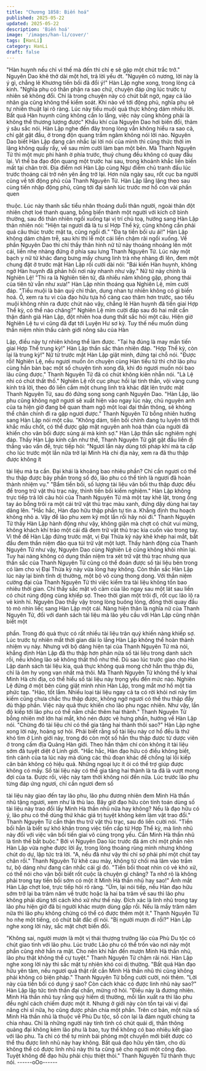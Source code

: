 ```yaml
---
title: "Chương 1858: Biến hoá"
published: 2025-05-22
updated: 2025-05-22
description: 'Biến hoá'
image: '/images/han-li/cover/'
tags: [HanLi]
category: HanLi
draft: false
---
```


"Hàn huynh nếu chỉ vì thế mà đến thì chỉ e sẽ gặp một chút trắc
trở." Nguyên Dao khẽ thở dài một hơi, trả lời yếu ớt.
"Nguyên cô nương, lời này là ý gì, chẳng lẽ Khương tiền bối đã
đổi ý!" Hàn Lập nghe xong, trong lòng cả kinh.
"Nghĩa phụ có thân phận ra sao chứ, chuyện đáp ứng lúc trước tự
nhiên sẽ không đổi. Chỉ là trong chuyện này có chút bất ngờ, ngay
cả lão nhân gia cũng không thể kiểm soát. Khi nào về tới động
phủ, nghĩa phụ sẽ tự nhiên thuật lại rõ ràng. Lúc này tiểu muội
quả thực không dám nhiều lời. Bất quá Hàn huynh cũng không
cần lo lắng, việc này cũng không phải là không thể thương lượng
được"
Khẩu khí của Nguyên Dao hơi biến đổi, thâm ý sâu sắc nói.
Hàn Lập nghe đến đây trong lòng vẫn không hiểu ra sao cả, chỉ
gật gật đầu, ở trong độn quang trầm ngâm không nói lời nào.
Nguyên Dao biết Hàn Lập đang cân nhắc lại lời nói của mình thì
cũng thức thời im lặng không quấy rầy, về sau mỉm cười làm bạn
một bên.
Mà Thanh Nguyên Tử thì một mực phi hành ờ phía trước, thuỷ
chung đều không có quay đầu lại. Vì thế ba đạo độn quang một
trước hai sau, trong khoảnh khắc liền biến mất tại chân trời.
Địa điểm nơi Hàn Lập cùng Ngư điếm chủ tranh đấu lúc trước
thoáng cái trở nên yên ắng trở lại.
Hơn nửa ngày sau, rốt cục ba người cũng về tới động phủ của
Thanh Nguyên Tử. Hàn Lập lẳng lặng theo sau cùng tiến nhập
động phủ, cũng tới đại sảnh lúc trước mơ hồ còn vài phần quen

thuộc.
Lúc này thanh sắc tiểu nhân thoáng duỗi thân người, ngoài thân
đột nhiên chợt loé thanh quang, bỗng biến thành một người với
kích cỡ bình thường, sau đó thản nhiên ngồi xuống tại vị trí chủ
toạ, hướng sang Hàn Lập thản nhiên nói: "Hiện tại ngươi đã là tu
sĩ Hợp Thể kỳ, cũng không cần phải quá câu thúc trước mặt ta,
cũng ngồi đi."
"Đa tạ tiền bối ưu ái!"
Hàn Lập không dám chậm trễ, sau khi thi lễ một cái liền chậm rãi
ngồi xuống.
Về phần Nguyên Dao thì chỉ thấy thân hình nữ tử này thoáng
nhoáng lên một cái, liền nhẹ nhàng đứng ở phía sau lưng Thanh
Nguyên Tử. Lúc này một bạch y nữ tử khác đang bưng mấy
chung linh trà nhẹ nhàng đi lên, đem một chung đặt ở trước mặt
Hàn Lập rồi cười dài nói:
"Bái kiến Hàn huynh, không ngờ Hàn huynh đã phản hồi nơi này
nhanh như vậy."
Nữ tử này chính là Nghiên Lệ!
"Thì ra là Nghiên tiên tử, đã nhiều năm không gặp, phong thái của
tiên tử vẫn như xưa!"
Hàn Lập nhìn thoáng qua Nghiên Lệ, mỉm cười đáp.
"Tiểu muội là bán quỷ chi thân, dung nhan tự nhiên không có gì
biến hoá. Ồ, xem ra tu vi của đạo hữu tựa hồ càng cao thâm hơn
trước, sao tiểu muội không nhìn ra được chút nào vậy, chẳng lẽ
Hàn huynh đã tiến giai Hợp Thể kỳ, có thể nào chăng?"
Nghiên Lệ mỉm cười đáp sau đó hai mắt cẩn thận đánh giá Hàn
Lập, đột nhiên hoa dung thất sắc hỏi một câu.
Hiện giờ Nghiên Lệ tu vi cũng đã đạt tới Luyện Hư sơ kỳ. Tuy thế
nếu muốn dùng thần niệm nhìn thấu cảnh giới nông sâu của Hàn

Lập, điều này tự nhiên không thể làm được.
"Tại hạ đúng là may mắn tiến giai Hợp Thể trung kỳ!"
Hàn Lập thần sắc thản nhiên đáp.
"Hợp Thể kỳ, còn lại là trung kỳ!"
Nữ tử trước mặt Hàn Lập giật mình, đứng tại chỗ nói.
"Được rồi! Nghiên Lệ, nếu ngươi muốn ôn chuyện cùng Hàn tiểu
tử thì chờ lão phu cùng hắn bàn bạc một số chuyện tình xong đã,
khi đó ngươi muốn nói bao lâu cũng được."
Thanh Nguyên Tử đã có chút không kiên nhẫn nói.
"Là Lệ nhi có chút thất thố."
Nghiên Lệ rốt cục phục hồi lại tinh thần, vội vàng cung kính trả lời,
theo đó liền cầm một chung linh trà khác đặt lên trước mặt Thanh
Nguyên Tử, sau đó đứng song song cạnh Nguyên Dao.
"Hàn Lập, lão phu cũng không ngờ ngươi sẽ xuất hiện vào ngay
lúc này, chủ nguyên anh của ta hiện giờ đang bế quan tham ngộ
một loại đại thần thông, sẽ không thể chân chính đi ra gặp ngươi
được."
Thanh Nguyên Tử bỗng nhiên hướng sang Hàn Lập nói một câu.
"Không dám, tiền bối chính đang tu luyện tới thời khắc mấu chốt,
có thể được gặp mặt nguyên anh hoá thân của người đã khiến
cho vãn bối được sủng ái mà kính sợ."
Hàn Lập thần sắc nghiêm nghị đáp.
Thấy Hàn Lập kính cẩn như thế, Thanh Nguyên Tử gật gật đầu
liền đi thẳng vào vấn đề, trực tiếp hỏi:
"Ngươi lần này dùng tới pháp khí mà ta cấp cho lúc trước một lần
nữa trở lại Minh Hà chi địa này, xem ra đã thu thập được không ít

tài liệu mà ta cần. Đại khái là khoảng bao nhiêu phần? Chỉ cần
ngươi có thể thu thập được bảy phần trong số đó, lão phu có thể
tính là ngươi đã hoàn thành nhiệm vụ."
"Bẩm tiền bối, số lượng tài liệu vãn bối thu thập được đều để
trong trữ vật thủ trạc này, thỉnh tiền bối kiểm nghiệm."
Hàn Lập không trực tiếp trả lời câu hỏi của Thanh Nguyên Tử mà
một tay khẽ lật, trong ống tay áo bỗng trôi ra một cái trữ vật thủ
trạc màu xanh, đứng dậy dùng hai tay dâng lên.
"Hắc hắc, Hàn đạo hữu thập phần tự tin a. Khẳng định thu hoạch
không nhỏ a. Vậy để lão phu xem kỹ một lần rồi hãy nói đi."
Thanh Nguyên Tử thấy Hàn Lập hành động như vậy, không giận
mà chợt có chút vui mừng, không khách khí trảo một cái đã đem
trữ vật thủ trạc kia cuốn vào trong tay.
Vì thế để Hàn Lập đứng trước mặt, vị Đại Thừa kỳ này khẽ khép
hai mắt, bắt đầu đem thần niệm đảo qua túi trữ vật một lượt.
Thấy hành động của Thanh Nguyên Tử như vậy, Nguyên Dao
cùng Nghiên Lệ cũng không khỏi nhìn lại.
Tuy hai nàng không có dụng thần niệm tra xét trữ vật thủ trạc
nhưng qua thần sắc của Thanh Nguyên Tử cũng có thể đoán
được số tài liệu bên trong có làm cho vị Đại Thừa kỳ này vừa lòng
hay không. Còn thần sắc Hàn Lập lúc này lại bình tĩnh dị thường,
một bộ vô cùng thong dong.
Với thần niệm cường đại của Thanh Nguyên Tử thì việc kiểm tra
tài liệu không tốn bao nhiêu thời gian. Chỉ thấy sắc mặt vô cảm
của lão ngay sau một lát sau liền có chút rúng động cùng khiếp
sợ. Theo thời gian một trôi đi, rốt cục lão lộ ra vẻ kinh hỉ.
Nguyên Dao thấy vậy trong lòng buông lỏng, đồng thời quay đầu
tò mò nhìn liếc sang Hàn Lập một cái.
Nàng hiện thân là nghĩa nữ của Thanh Nguyên Tử, đối với danh
sách tài liệu mà lão yêu cầu với Hàn Lập cũng nhận biết một

phần. Trong đó quả thực có rất nhiều tài liệu trân quý khiến nàng
khiếp sợ. Lúc trước tự nhiên mất thời gian dài lo lắng Hàn Lập
không thể hoàn thành nhiệm vụ này.
Nhưng với bộ dáng hiện tại của Thanh Nguyên Tử mà nói, khẳng
định Hàn Lập đã thu thập hơn phân nửa số tài liệu trong danh
sách rồi, nếu không lão sẽ không thất thố như thế.
Dù sao lúc trước giao cho Hàn Lập danh sách tài liệu kia, quả
thực không quá mong chờ hắn thu thập đủ, chỉ là ôm hy vọng vạn
nhất mà thôi. Mà Thanh Nguyên Tử không thể ly khai Minh Hà chi
địa, có thể hiểu số tài liệu này trọng yếu đến mức nào.
Nghiên Lệ đứng ở một bên cũng giật mình nhìn Hàn Lập, trong
mắt mơ hồ một tia phức tạp.
"Hảo, tốt lắm. Nhiều loại tài liệu ngay cả ta có rời khỏi nơi này tìm
kiếm cũng chưa chắc thu thập được, không ngờ ngươi có thể thu
thập đầy đủ thập phần. Việc này quả thực khiến cho lão phu ngạc
nhiên. Như vậy, lần độ kiếp tới lão phu có thể nắm chắc thêm hai
thành."
Thanh Nguyên Tử bỗng nhiên mở lớn hai mắt, khó nén được vẻ
hưng phấn, hướng về Hàn Lập nói.
"Chừng đó tài liệu chỉ có thể gia tăng hai thành thôi sao?"
Hàn Lập nghe xong lời này, hoảng sợ hỏi.
Phải biết rằng số tài liệu này cơ hồ đều là thứ khó tìm ở Linh giới
này, trong đó còn một số hắn thu thập được từ dược viên ở trong
cấm địa Quảng Hàn giới. Theo hắn thậm chí còn không ít tài liệu
sớm đã tuyệt diệt ở Linh giới.
"Hắc hắc, Hàn đạo hữu có điều không biết, tình cảnh của ta lúc
này mà dùng các thủ đoạn khác để chống lại lôi kiếp căn bản
không có hiệu quả. Những ngoại lực ít ỏi có thể trợ giúp được
không có mấy. Số tài liệu này có thể gia tăng hai thành là ta đã là
vượt mong đợi của ta. Được rồi, việc này tạm thời không nói đến
nữa. Lúc trước lão phu từng đáp ứng ngươi, chỉ cần ngươi đem số

tài liệu này giao đến tay lão phu, lão phu đương nhiên đem Minh
Hà thần nhũ tặng ngươi, xem như là thù lao. Bây giờ đạo hữu còn
tính toán dùng số tài liệu này trao đổi lấy Minh Hà thần nhũ nữa
hay không? Nếu là đạo hữu có ý, lão phu có thể dùng thứ khác
giá trị tuyệt không kém làm vật trao đổi."
Thanh Nguyên Tử cẩn thận thu trữ vật thủ trạc, sau đó liền cười
nói.
"Tiền bối hẳn là biết sự khó khăn trong việc tiến cấp từ Hợp Thể
kỳ, mà linh nhũ này đối với việc vãn bối tiến giai vô cùng trọng
yếu. Cần Minh Hà thần nhũ là tình thế bắt buộc."
Bởi vì Nguyên Dao lúc trước đã ám chỉ một phần nên Hàn Lập
vừa nghe được lời ấy, trong lòng thoáng rùng mình nhưng không
chút do dự, lập tức trả lời.
"A, nếu đã như vậy thì chỉ sợ phải phí một chút tay chân rồi."
Thanh Nguyên Tử khẽ cau mày, không từ chối mà lâm vào trầm
tư, bộ dáng như đang cân nhắc cái gì đó.
"Tiền bối thoạt nhìn có vẻ khó xử, có thể nói cho vãn bối biết rốt
cuộc là chuyện gì chăng? Ta nhớ rõ là không phải trong tay tiền
bối sớm có một ít Minh Hà thần nhũ hay sao!"
Ánh mắt Hàn Lập chợt loé, trực tiếp hỏi rõ ràng.
"Ừm, lại nói tiếp, nếu Hàn đạo hữu sớm trở lại ba trăm năm về
trước hoặc là hai ba trăm về sau thì lão phu không phải dùng tới
cách khó xử như thế này. Đích xác là linh nhũ trong tay lão phu
hiện giờ đã bị người khác mượn dùng gấp rồi. Nếu là mấy trăm
năm nữa thì lão phu không chừng có thể có được thêm một ít."
Thanh Nguyên Tử ho nhẹ một tiếng, có chút bất đắc dĩ nói.
"Bị người mượn đi rồi?"
Hàn Lập nghe xong lời này, sắc mặt chợt biến đổi.

"Không sai, người mượn là một vị thái thượng trưởng lão của Phù
Du tộc có chút giao tình với lão phu. Lúc trước Lão phu có thể trốn
vào nơi này một phần cũng nhờ hắn ra mặt. Cho nên khi hắn đến
mượn Minh Hà thần nhũ, lão phu thật không thể cự tuyệt."
Thanh Nguyên Tử chậm rãi nói.
Hàn Lập nghe xong lời này thì sắc mặt tự nhiên khó coi dị
thường.
"Bất quá Hàn đạo hữu yên tâm, nếu ngươi quả thật rất cần Minh
Hà thần nhũ thì cũng không phải không có biện pháp."
Thanh Nguyên Tử bỗng cười cười, nói thêm.
"Lời này của tiền bối có dụng ý sao? Còn cách khác có được linh
nhũ này sao?"
Hàn Lập lập tức tinh thần đại chấn, mừng rỡ hỏi.
"Điều này là đương nhiên. Minh Hà thần nhũ tuy rằng quý hiếm dị
thường, mỗi lần xuất ra thì lão phu đều nghĩ cách chiếm được một
ít. Nhưng ở giới này còn tồn tại vài vị đại năng chi sĩ nữa, họ cũng
được phân chia một phần. Trên cơ bản, một nửa số Minh Hà thần
nhũ là thuộc về Phù Du tộc, số còn lại là đám người chúng ta chia
nhau. Chỉ là những người này tính tình có chút quái dị, thần thông
quảng đại không kém lão phu là bao, tuy thế không có bao nhiêu
kết giao với lão phu. Ta chỉ có thể tự mình bái phỏng một chuyến
mới biết được có thể thu được linh nhũ này hay không. Bất quá
đạo hữu yên tâm, cho dù không thể có được linh nhũ này thì ta
cũng sẽ cho ngươi một công đạo. Tuyệt không để đạo hữu phải
chịu thiệt thòi."
Thanh Nguyên Tử thành thực nói.
------oOo------
